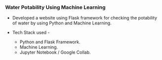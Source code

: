 ### Water Potability Using Machine Learning

- Developed a website using Flask framework for checking the potability of water by using Python and Machine Learning.

- Tech Stack used -
    - Python and Flask Framework.
    - Machine Learning.
    - Jupyter Notebook / Google Collab.
